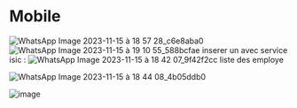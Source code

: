 # Mobile
![WhatsApp Image 2023-11-15 à 18 57 28_c6e8aba0](https://github.com/kawtare12/Mobile/assets/120519708/d0df270c-0179-4994-9742-9519021e3fbf)
![WhatsApp Image 2023-11-15 à 19 10 55_588bcfae](https://github.com/kawtare12/Mobile/assets/120519708/e5369afb-1005-4ec1-816c-3f2f4ec32524)
inserer un avec service isic :
![WhatsApp Image 2023-11-15 à 18 42 07_9f42f2cc](https://github.com/kawtare12/Mobile/assets/120519708/96be6ed0-63fb-41ac-806e-a94bccab2657)
liste des employe

![WhatsApp Image 2023-11-15 à 18 44 08_4b05ddb0](https://github.com/kawtare12/Mobile/assets/120519708/888a6647-bd2c-4d33-aa97-ae9941efb65f)

![image](https://github.com/kawtare12/Mobile/assets/120519708/b3bcdaa3-2c54-401b-b70d-f338402d8ff6)



